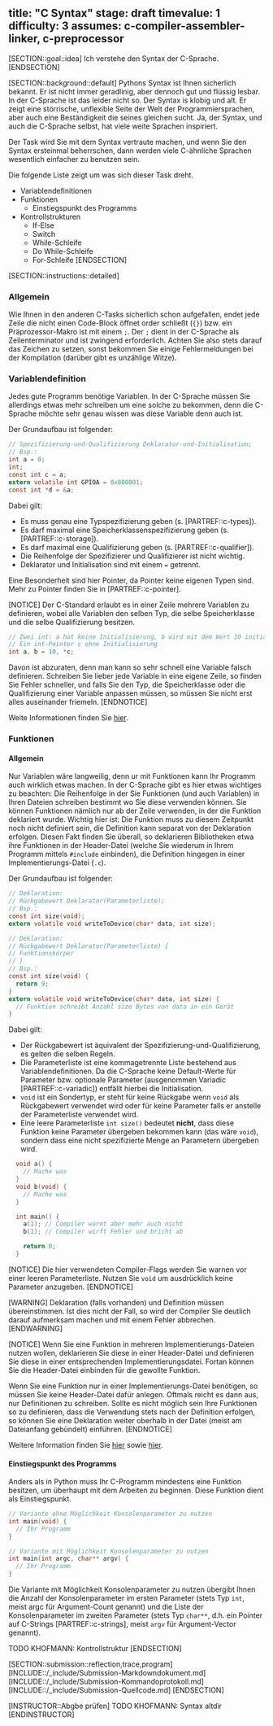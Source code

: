 title: "C Syntax"
stage: draft
timevalue: 1
difficulty: 3
assumes: c-compiler-assembler-linker, c-preprocessor
---
[SECTION::goal::idea]
Ich verstehe den Syntax der C-Sprache.
[ENDSECTION]

[SECTION::background::default]
Pythons Syntax ist Ihnen sicherlich bekannt.
Er ist nicht immer geradlinig, aber dennoch gut und flüssig lesbar.
In der C-Sprache ist das leider nicht so.
Der Syntax is klobig und alt.
Er zeigt eine störrische, unflexible Seite der Welt der Programmiersprachen,
aber auch eine Beständigkeit die seines gleichen sucht.
Ja, der Syntax, und auch die C-Sprache selbst, hat viele weite Sprachen
inspiriert.

Der Task wird Sie mit dem Syntax vertraute machen, und wenn Sie den Syntax
ersteinmal beherrschen, dann werden viele C-ähnliche Sprachen wesentlich
einfacher zu benutzen sein.

Die folgende Liste zeigt um was sich dieser Task dreht.

- Variablendefinitionen
- Funktionen
    - Einstiegspunkt des Programms
- Kontrollstrukturen
    - If-Else
    - Switch
    - While-Schleife
    - Do While-Schleife
    - For-Schleife
[ENDSECTION]

[SECTION::instructions::detailed]
### Allgemein
Wie Ihnen in den anderen C-Tasks sicherlich schon aufgefallen, endet jede Zeile
die nicht einen Code-Block öffnet order schließt (`{}`) bzw. ein
Präprozessor-Makro ist mit einem `;`.
Der `;` dient in der C-Sprache als Zeilenterminator und ist zwingend
erforderlich.
Achten Sie also stets darauf das Zeichen zu setzen, sonst bekommen Sie einige
Fehlermeldungen bei der Kompilation (darüber gibt es unzählige Witze).

### Variablendefinition
Jedes gute Programm benötige Variablen.
In der C-Sprache müssen Sie allerdings etwas mehr schreiben um eine solche zu
bekommen, denn die C-Sprache möchte sehr genau wissen was diese Variable denn
auch ist.

Der Grundaufbau ist folgender:
```c
// Spezifizierung-und-Qualifizierung Deklarator-und-Initialisation;
// Bsp.:
int a = 0;
int;
const int c = a;
extern volatile int GPIOA = 0x800001;
const int *d = &a;
```
Dabei gilt:

- Es muss genau eine Typspezifizierung geben (s. [PARTREF::c-types]).
- Es darf maximal eine Speicherklassenspezifizierung geben
  (s. [PARTREF::c-storage]).
- Es darf maximal eine Qualifizierung geben (s. [PARTREF::c-qualifier]).
- Die Reihenfolge der Spezifizierer und Qualifizierer ist nicht wichtig.
- Deklarator und Initialisation sind mit einem `=` getrennt.

Eine Besonderheit sind hier Pointer, da Pointer keine eigenen Typen sind.
Mehr zu Pointer finden Sie in [PARTREF::c-pointer].

[NOTICE]
Der C-Standard erlaubt es in einer Zeile mehrere Variablen zu definieren, wobei
alle Variablen den selben Typ, die selbe Speicherklasse und die selbe
Qualifizierung besitzen.
```c
// Zwei int: a hat keine Initialisierung, b wird mit dem Wert 10 initialisiert
// Ein int-Pointer c ohne Initialisierung
int a, b = 10, *c;
```
Davon ist abzuraten, denn man kann so sehr schnell eine Variable falsch
definieren.
Schreiben Sie lieber jede Variable in eine eigene Zeile, so finden Sie Fehler
schneller, und falls Sie den Typ, die Speicherklasse oder die Qualifizierung
einer Variable anpassen müssen, so müssen Sie nicht erst alles auseinander
friemeln.
[ENDNOTICE]

Weite Informationen finden Sie
[hier](https://en.cppreference.com/w/c/language/declarations).

### Funktionen
#### Allgemein
Nur Variablen wäre langweilig, denn ur mit Funktionen kann Ihr Programm auch
wirklich etwas machen.
In der C-Sprache gibt es hier etwas wichtiges zu beachten: Die Reihenfolge
in der Sie Funktionen (und auch Variablen) in Ihren Dateien schreiben bestimmt
wo Sie diese verwenden können.
Sie können Funktionen nämlich nur ab der Zeile verwenden, in der die Funktion
deklariert wurde.
Wichtig hier ist: Die Funktion muss zu diesem Zeitpunkt noch nicht definiert
sein, die Definition kann separat von der Deklaration erfolgen.
Diesen Fakt finden Sie überall, so deklarieren Bibliotheken etwa ihre
Funktionen in der Header-Datei (welche Sie wiederum in Ihrem Programm mittels
`#include` einbinden), die Definition hingegen in einer Implementierungs-Datei
(`.c`).

Der Grundaufbau ist folgender:
```c
// Deklaration:
// Rückgabewert Deklarator(Parameterliste);
// Bsp.:
const int size(void);
extern volatile void writeToDevice(char* data, int size);

// Deklaration:
// Rückgabewert Deklarator(Parameterliste) {
// Funktionskörper
// }
// Bsp.:
const int size(void) {
  return 9;
}
extern volatile void writeToDevice(char* data, int size) {
  // Funktion schreibt Anzahl size Bytes von data in ein Gerät
}
```
Dabei gilt:

- Der Rückgabewert ist äquivalent der Spezifizierung-und-Qualifizierung, es
  gelten die selben Regeln.
- Die Parameterliste ist eine kommagetrennte Liste bestehend aus
  Variablendefinitionen.
  Da die C-Sprache keine Default-Werte für Parameter bzw. optionale
  Parameter (ausgenommen Variadic [PARTREF::c-variadic]) entfällt hierbei
  die Initialisation.
- `void` ist ein Sondertyp, er steht für keine Rückgabe wenn `void` als
  Rückgabewert verwendet wird oder für keine Parameter falls er anstelle der
  Parameterliste verwendet wird.
- Eine leere Parameterliste `int size()` bedeutet **nicht**, dass diese
  Funktion keine Parameter übergeben bekommen kann (das wäre `void`), sondern
  dass eine nicht spezifizierte Menge an Parametern übergeben wird.
```c
  void a() {
    // Mache was
  }
  void b(void) {
    // Mache was
  }

  int main() {
    a(1); // Compiler warnt aber mehr auch nicht
    b(1); // Compiler wirft Fehler und bricht ab

    return 0;
  }
```

[NOTICE]
Die hier verwendeten Compiler-Flags werden Sie warnen vor einer leeren
Parameterliste.
Nutzen Sie `void` um ausdrücklich keine Parameter anzugeben.
[ENDNOTICE]

[WARNING]
Deklaration (falls vorhanden) und Definition müssen übereinstimmen.
Ist dies nicht der Fall, so wird der Compiler Sie deutlich darauf aufmerksam
machen und mit einem Fehler abbrechen.
[ENDWARNING]

[NOTICE]
Wenn Sie eine Funktion in mehreren Implementierungs-Dateien nutzen wollen,
deklarieren Sie diese in einer Header-Datei und definieren Sie diese in einer
entsprechenden Implementierungsdatei.
Fortan können Sie die Header-Datei einbinden für die gewollte Funktion.

Wenn Sie eine Funktion nur in einer Implementierungs-Datei benötigen, so müssen
Sie keine Header-Datei dafür anlegen.
Oftmals reicht es dann aus, nur Definitionen zu schreiben.
Sollte es nicht möglich sein Ihre Funktionen so zu definieren, dass die
Verwendung stets nach der Definition erfolgen, so können Sie eine Deklaration
weiter oberhalb in der Datei (meist am Dateianfang gebündelt) einführen.
[ENDNOTICE]

Weitere Information finden Sie 
[hier](https://en.cppreference.com/w/c/language/function_declaration) sowie
[hier](https://en.cppreference.com/w/c/language/function_definition).

#### Einstiegspunkt des Programms
Anders als in Python muss Ihr C-Programm mindestens eine Funktion besitzen, um
überhaupt mit dem Arbeiten zu beginnen.
Diese Funktion dient als Einstiegspunkt.
```c
// Variante ohne Möglichkeit Konsolenparameter zu nutzen
int main(void) {
  // Ihr Programm
}

// Variante mit Möglichkeit Konsolenparameter zu nutzen
int main(int argc, char** argv) {
  // Ihr Programm
}
```
Die Variante mit Möglichkeit Konsolenparameter zu nutzen übergibt Ihnen
die Anzahl der Konsolenparameter im ersten Parameter (stets Typ `int`, meist
argc für Argument-Count genannt) und die Liste der Konsolenparameter im zweiten
Parameter (stets Typ `char**`, d.h. ein Pointer auf C-Strings
[PARTREF::c-strings], meist `argv` für Argument-Vector genannt).

TODO KHOFMANN: Kontrollstruktur
[ENDSECTION]

[SECTION::submission::reflection,trace,program]
[INCLUDE::/_include/Submission-Markdowndokument.md]
[INCLUDE::/_include/Submission-Kommandoprotokoll.md]
[INCLUDE::/_include/Submission-Quellcode.md]
[ENDSECTION]

[INSTRUCTOR::Abgbe prüfen]
TODO KHOFMANN: Syntax altdir
[ENDINSTRUCTOR]